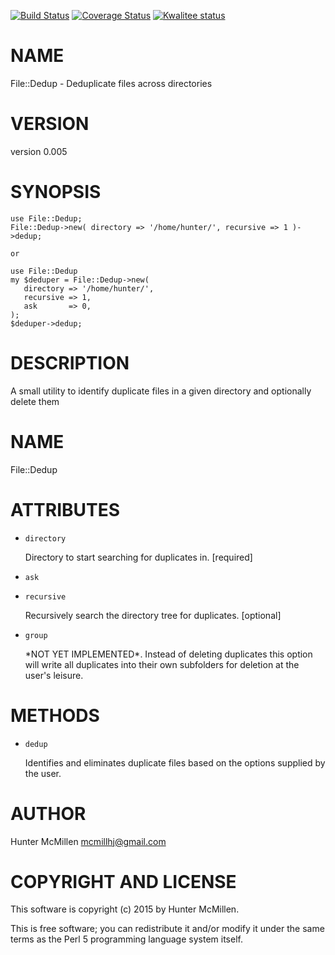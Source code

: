 [![Build Status](https://travis-ci.org/mcmillhj/File-Dedup.svg?branch=master)](https://travis-ci.org/mcmillhj/File-Dedup)
[![Coverage Status](https://coveralls.io/repos/mcmillhj/File-Dedup/badge.png?branch=master)](https://coveralls.io/r/mcmillhj/File-Dedup?branch=master)
[![Kwalitee status](http://cpants.cpanauthors.org/dist/File-Dedup.png)](http://cpants.charsbar.org/dist/overview/File-Dedup)

# NAME

File::Dedup - Deduplicate files across directories

# VERSION

version 0.005

# SYNOPSIS

    use File::Dedup;
    File::Dedup->new( directory => '/home/hunter/', recursive => 1 )->dedup;

    or 

    use File::Dedup
    my $deduper = File::Dedup->new( 
       directory => '/home/hunter/', 
       recursive => 1, 
       ask       => 0,
    );
    $deduper->dedup;

# DESCRIPTION

A small utility to identify duplicate files in a given directory and optionally delete them

# NAME 

File::Dedup

# ATTRIBUTES 

- `directory`

    Directory to start searching for duplicates in. \[required\]

- `ask`
- `recursive`

    Recursively search the directory tree for duplicates. \[optional\]

- `group`

    \*NOT YET IMPLEMENTED\*. Instead of deleting duplicates this option will write all duplicates into their own subfolders for deletion at the user's leisure.

# METHODS

- `dedup`

    Identifies and eliminates duplicate files based on the options supplied by the user. 

# AUTHOR

Hunter McMillen <mcmillhj@gmail.com>

# COPYRIGHT AND LICENSE

This software is copyright (c) 2015 by Hunter McMillen.

This is free software; you can redistribute it and/or modify it under
the same terms as the Perl 5 programming language system itself.

